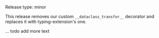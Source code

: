 Release type: minor

This release removes our custom `__dataclass_transfor__` decorator
and replaces it with typing-extension's one.

... todo add more text
